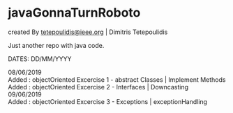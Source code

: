 # javaGonnaTurnRoboto
created By tetepoulidis@ieee.org | Dimitris Tetepoulidis

Just another repo with java code.

DATES: DD/MM/YYYY

08/06/2019 <br> 
	Added : objectOriented Excercise 1 - abstract Classes | Implement Methods <br>
	Added : objectOriented Excercise 2 - Interfaces | Downcasting <br>
09/06/2019 <br>
	Added : objectOriented Excercise 3 - Exceptions | exceptionHandling
